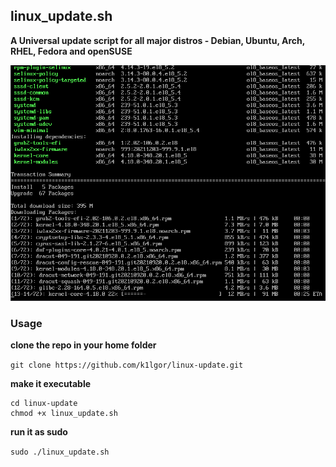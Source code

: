 ## linux_update.sh

**A Universal update script for all major distros - Debian, Ubuntu, Arch, RHEL, Fedora and openSUSE**

![distros](distros.gif)

### Usage

**clone the repo in your home folder**

`git clone https://github.com/k1lgor/linux-update.git`

**make it executable**

```
cd linux-update
chmod +x linux_update.sh
```

**run it as sudo**

`sudo ./linux_update.sh`
